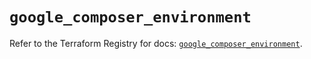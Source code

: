 # `google_composer_environment`

Refer to the Terraform Registry for docs: [`google_composer_environment`](https://registry.terraform.io/providers/hashicorp/google-beta/6.31.0/docs/resources/google_composer_environment).
